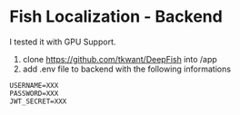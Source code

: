 # Fish Localization - Backend

I tested it with GPU Support. 

1. clone https://github.com/tkwant/DeepFish into /app
2. add .env file to backend with the following informations
```
USERNAME=XXX
PASSWORD=XXX
JWT_SECRET=XXX
```
